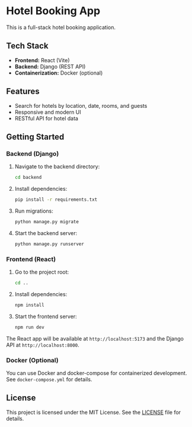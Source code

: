 
# Hotel Booking App

This is a full-stack hotel booking application.

## Tech Stack

- **Frontend:** React (Vite)
- **Backend:** Django (REST API)
- **Containerization:** Docker (optional)

## Features

- Search for hotels by location, date, rooms, and guests
- Responsive and modern UI
- RESTful API for hotel data

## Getting Started

### Backend (Django)

1. Navigate to the backend directory:
   ```sh
   cd backend
   ```
2. Install dependencies:
   ```sh
   pip install -r requirements.txt
   ```
3. Run migrations:
   ```sh
   python manage.py migrate
   ```
4. Start the backend server:
   ```sh
   python manage.py runserver
   ```

### Frontend (React)

1. Go to the project root:
   ```sh
   cd ..
   ```
2. Install dependencies:
   ```sh
   npm install
   ```
3. Start the frontend server:
   ```sh
   npm run dev
   ```

The React app will be available at `http://localhost:5173` and the Django API at `http://localhost:8000`.

### Docker (Optional)

You can use Docker and docker-compose for containerized development. See `docker-compose.yml` for details.

## License

This project is licensed under the MIT License. See the [LICENSE](LICENSE) file for details.
